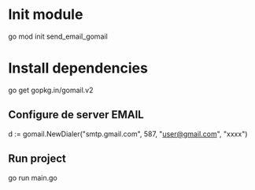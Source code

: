 # Init module

 go mod init send_email_gomail

 # Install dependencies

 go get gopkg.in/gomail.v2

 ## Configure de server EMAIL

 d := gomail.NewDialer("smtp.gmail.com", 587, "user@gmail.com", "xxxx")

 ## Run project

 go run main.go